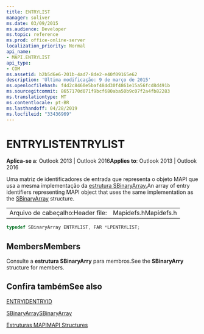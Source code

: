 ```yaml
---
title: ENTRYLIST
manager: soliver
ms.date: 03/09/2015
ms.audience: Developer
ms.topic: reference
ms.prod: office-online-server
localization_priority: Normal
api_name:
- MAPI.ENTRYLIST
api_type:
- COM
ms.assetid: b2b5d6e6-201b-4ad7-8de2-e40f09165e62
description: 'Última modificação: 9 de março de 2015'
ms.openlocfilehash: f4d2c8460e5baf484d30f4861e15a56fcd8d491b
ms.sourcegitcommit: 8657170d071f9bcf680aba50b9c07f2a4fb82283
ms.translationtype: MT
ms.contentlocale: pt-BR
ms.lasthandoff: 04/28/2019
ms.locfileid: "33436969"
---
```

# <a name="entrylist"></a><span data-ttu-id="bc4c7-103">ENTRYLIST</span><span class="sxs-lookup"><span data-stu-id="bc4c7-103">ENTRYLIST</span></span>

  
  
<span data-ttu-id="bc4c7-104">**Aplica-se a**: Outlook 2013 | Outlook 2016</span><span class="sxs-lookup"><span data-stu-id="bc4c7-104">**Applies to**: Outlook 2013 | Outlook 2016</span></span> 
  
<span data-ttu-id="bc4c7-105">Uma matriz de identificadores de entrada que representa o objeto MAPI que usa a mesma implementação da [estrutura SBinaryArray.](sbinaryarray.md)</span><span class="sxs-lookup"><span data-stu-id="bc4c7-105">An array of entry identifiers representing MAPI object that uses the same implementation as the [SBinaryArray](sbinaryarray.md) structure.</span></span> 
  
|||
|:-----|:-----|
|<span data-ttu-id="bc4c7-106">Arquivo de cabeçalho:</span><span class="sxs-lookup"><span data-stu-id="bc4c7-106">Header file:</span></span>  <br/> |<span data-ttu-id="bc4c7-107">Mapidefs.h</span><span class="sxs-lookup"><span data-stu-id="bc4c7-107">Mapidefs.h</span></span>  <br/> |
   
```cpp
typedef SBinaryArray ENTRYLIST, FAR *LPENTRYLIST;

```

## <a name="members"></a><span data-ttu-id="bc4c7-108">Members</span><span class="sxs-lookup"><span data-stu-id="bc4c7-108">Members</span></span>

<span data-ttu-id="bc4c7-109">Consulte a **estrutura SBinaryArry** para membros.</span><span class="sxs-lookup"><span data-stu-id="bc4c7-109">See the **SBinaryArry** structure for members.</span></span> 
  
## <a name="see-also"></a><span data-ttu-id="bc4c7-110">Confira também</span><span class="sxs-lookup"><span data-stu-id="bc4c7-110">See also</span></span>



[<span data-ttu-id="bc4c7-111">ENTRYID</span><span class="sxs-lookup"><span data-stu-id="bc4c7-111">ENTRYID</span></span>](entryid.md)
  
[<span data-ttu-id="bc4c7-112">SBinaryArray</span><span class="sxs-lookup"><span data-stu-id="bc4c7-112">SBinaryArray</span></span>](sbinaryarray.md)


[<span data-ttu-id="bc4c7-113">Estruturas MAPI</span><span class="sxs-lookup"><span data-stu-id="bc4c7-113">MAPI Structures</span></span>](mapi-structures.md)

